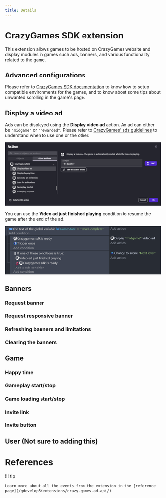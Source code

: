 ```yaml
---
title: Details
---
```

# CrazyGames SDK extension

This extension allows games to be hosted on CrazyGames website and display modules in games such ads, banners, and various functionality related to the game.

## Advanced configurations
Please refer to [CrazyGames SDK documentation](https://docs.crazygames.com/sdk/html5/intro/) to know how to setup compatible environments for the games, and to know about some tips about unwanted scrolling in the game's page.

## Display a video ad

Ads can be displayed using the **Display video ad** action. An ad can either be `"midgame"` or `"rewarded"`. Please refer to [CrazyGames' ads guidelines](https://docs.crazygames.com/general/ads-guidelines/) to understand when to use one or the other.

![](crazy-games-video-ad-action.png)

You can use the **Video ad just finished playing** condition to resume the game after the end of the ad. 

![](crazy-games-video-ad-events.png)

## Banners
### Request banner
### Request responsive banner
### Refreshing banners and limitations
### Clearing the banners
## Game
### Happy time
### Gameplay start/stop
### Game loading start/stop
### Invite link
### Invite button
## User (Not sure to adding this)

# References
!!! tip

    Learn more about all the events from the extension in the [reference page](/gdevelop5/extensions/crazy-games-ad-api/)



